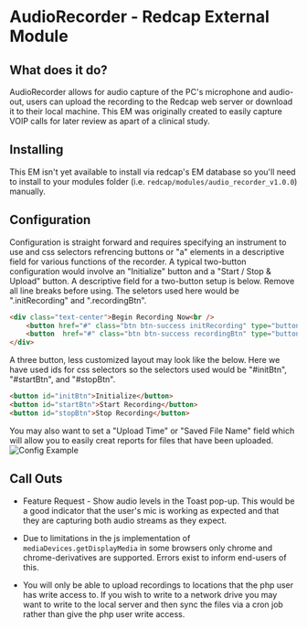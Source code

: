 # AudioRecorder - Redcap External Module

## What does it do?

AudioRecorder allows for audio capture of the PC's microphone and audio-out, users can upload the recording to the Redcap web server or download it to their local machine. This EM was originally created to easily capture VOIP calls for later review as apart of a clinical study.

## Installing

This EM isn't yet available to install via redcap's EM database so you'll need to install to your modules folder (i.e. `redcap/modules/audio_recorder_v1.0.0`) manually.

## Configuration

Configuration is straight forward and requires specifying an instrument to use and css selectors refrencing buttons or "a" elements in a descriptive field for various functions of the recorder. A typical two-button configuration would involve an "Initialize" button and a "Start / Stop & Upload" button. A descriptive field for a two-button setup is below. Remove all line breaks before using. The seletors used here would be ".initRecording" and ".recordingBtn".

```html
<div class="text-center">Begin Recording Now<br />
    <button href="#" class="btn btn-success initRecording" type="button">Initialize Recording</button >
    <button  href="#" class="btn btn-success recordingBtn" type="button">Start/Stop Recording</button >
</div>
```

A three button, less customized layout may look like the below. Here we have used ids for css selectors so the selectors used would be "#initBtn", "#startBtn", and "#stopBtn".

```html
<button id="initBtn">Initialize</button>
<button id="startBtn">Start Recording</button>
<button id="stopBtn">Stop Recording</button>
```

You may also want to set a "Upload Time" or "Saved File Name" field which will allow you to easily creat reports for files that have been uploaded.
![Config Example](https://i.imgur.com/MUAVtIG.png)

## Call Outs

* Feature Request - Show audio levels in the Toast pop-up. This would be a good indicator that the user's mic is working as expected and that they are capturing both audio streams as they expect.

* Due to limitations in the js implementation of `mediaDevices.getDisplayMedia` in some browsers only chrome and chrome-derivatives are supported. Errors exist to inform end-users of this.

* You will only be able to upload recordings to locations that the php user has write access to. If you wish to write to a network drive you may want to write to the local server and then sync the files via a cron job rather than give the php user write access.
